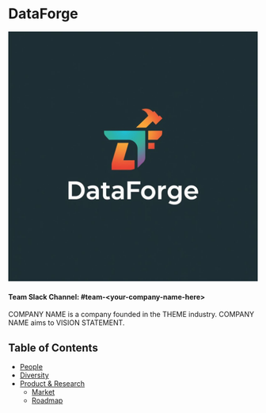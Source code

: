 # DataForge

![Team Logo](./logo.jpg)

#### Team Slack Channel: #team\-\<your\-company\-name\-here\>

COMPANY NAME is a company founded in the THEME industry. COMPANY NAME aims to VISION STATEMENT.

Table of Contents
---

- [People](./team/)
- [Diversity](./team/diversity.md)
- [Product & Research](./product_research/)
    - [Market](./product_research/market.md)
    - [Roadmap](./product_research/roadmap.md)
